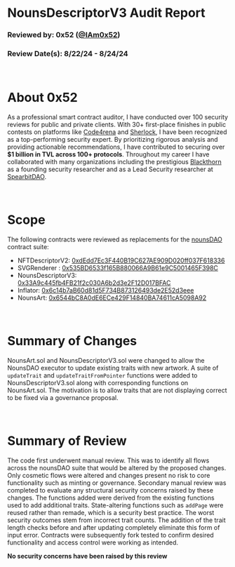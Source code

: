 # NounsDescriptorV3 Audit Report

### Reviewed by: 0x52 ([@IAm0x52](https://twitter.com/IAm0x52))

### Review Date(s): 8/22/24 - 8/24/24

# <br/> About 0x52

As a professional smart contract auditor, I have conducted over 100 security reviews for public and private clients. With 30+ first-place finishes in public contests on platforms like [Code4rena](https://code4rena.com/@0x52) and [Sherlock](https://audits.sherlock.xyz/watson/0x52), I have been recognized as a top-performing security expert. By prioritizing rigorous analysis and providing actionable recommendations, I have contributed to securing over **$1 billion in TVL across 100+ protocols**. Throughout my career I have collaborated with many organizations including  the prestigious [Blackthorn](https://www.blackthorn.xyz/) as a founding security researcher and as a Lead Security researcher at [SpearbitDAO](https://cantina.xyz/u/iam0x52).

# <br/> Scope

The following contracts were reviewed as replacements for the [nounsDAO](https://nouns.wtf/) contract suite:

- NFTDescriptorV2: [0xdEdd7Ec3F440B19C627AE909D020ff037F618336](https://etherscan.io/address/0xdEdd7Ec3F440B19C627AE909D020ff037F618336)
- SVGRenderer : [0x535BD6533f165B880066A9B61e9C5001465F398C](https://etherscan.io/address/0x535BD6533f165B880066A9B61e9C5001465F398C)
- NounsDescriptorV3: [0x33A9c445fb4FB21f2c030A6b2d3e2F12D017BFAC](https://etherscan.io/address/0x33A9c445fb4FB21f2c030A6b2d3e2F12D017BFAC)
- Inflator: [0x6c14b7aB60d81d5F734B873126493de2E52d3eee](https://etherscan.io/address/0x6c14b7aB60d81d5F734B873126493de2E52d3eee)
- NounsArt: [0x6544bC8A0dE6ECe429F14840BA74611cA5098A92](https://etherscan.io/address/0x6544bC8A0dE6ECe429F14840BA74611cA5098A92)

# <br/> Summary of Changes

NounsArt.sol and NounsDescriptorV3.sol were changed to allow the NounsDAO executor to update existing traits with new artwork. A suite of `updateTrait` and `updateTraitFromPointer` functions were added to NounsDescriptorV3.sol along with corresponding functions on NounsArt.sol. The motivation is to allow traits that are not displaying correct to be fixed via a governance proposal.

# <br/> Summary of Review

The code first underwent manual review. This was to identify all flows across the nounsDAO suite that would be altered by the proposed changes. Only cosmetic flows were altered and changes present no risk to core functionality such as minting or governance. Secondary manual review was completed to evaluate any structural security concerns raised by these changes. The functions added were derived from the existing functions used to add additional traits. State-altering functions such as `addPage` were reused rather than remade, which is a security best practice. The worst security outcomes stem from incorrect trait counts. The addition of the trait length checks before and after updating completely eliminate this form of input error. Contracts were subsequently fork tested to confirm desired functionality and access control were working as intended.

**No security concerns have been raised by this review**